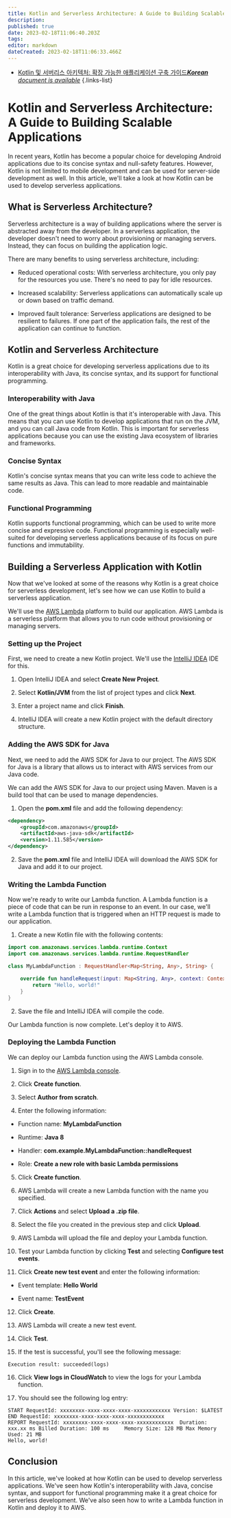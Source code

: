 ```yaml
---
title: Kotlin and Serverless Architecture: A Guide to Building Scalable Applications
description: 
published: true
date: 2023-02-18T11:06:40.203Z
tags: 
editor: markdown
dateCreated: 2023-02-18T11:06:33.466Z
---
```


- [Kotlin 및 서버리스 아키텍처: 확장 가능한 애플리케이션 구축 가이드***Korean** document is available*](/ko/Knowledge-base/Kotlin/kotlin-and-serverless-architecture-a-guide-to-building-scalable-applications)
{.links-list}


# Kotlin and Serverless Architecture: A Guide to Building Scalable Applications

In recent years, Kotlin has become a popular choice for developing Android applications due to its concise syntax and null-safety features. However, Kotlin is not limited to mobile development and can be used for server-side development as well. In this article, we'll take a look at how Kotlin can be used to develop serverless applications.

## What is Serverless Architecture?

Serverless architecture is a way of building applications where the server is abstracted away from the developer. In a serverless application, the developer doesn't need to worry about provisioning or managing servers. Instead, they can focus on building the application logic.

There are many benefits to using serverless architecture, including:

- Reduced operational costs: With serverless architecture, you only pay for the resources you use. There's no need to pay for idle resources.

- Increased scalability: Serverless applications can automatically scale up or down based on traffic demand.

- Improved fault tolerance: Serverless applications are designed to be resilient to failures. If one part of the application fails, the rest of the application can continue to function.

## Kotlin and Serverless Architecture

Kotlin is a great choice for developing serverless applications due to its interoperability with Java, its concise syntax, and its support for functional programming.

### Interoperability with Java

One of the great things about Kotlin is that it's interoperable with Java. This means that you can use Kotlin to develop applications that run on the JVM, and you can call Java code from Kotlin. This is important for serverless applications because you can use the existing Java ecosystem of libraries and frameworks.

### Concise Syntax

Kotlin's concise syntax means that you can write less code to achieve the same results as Java. This can lead to more readable and maintainable code.

### Functional Programming

Kotlin supports functional programming, which can be used to write more concise and expressive code. Functional programming is especially well-suited for developing serverless applications because of its focus on pure functions and immutability.

## Building a Serverless Application with Kotlin

Now that we've looked at some of the reasons why Kotlin is a great choice for serverless development, let's see how we can use Kotlin to build a serverless application.

We'll use the [AWS Lambda](https://aws.amazon.com/lambda/) platform to build our application. AWS Lambda is a serverless platform that allows you to run code without provisioning or managing servers.

### Setting up the Project

First, we need to create a new Kotlin project. We'll use the [IntelliJ IDEA](https://www.jetbrains.com/idea/) IDE for this.

1. Open IntelliJ IDEA and select **Create New Project**.

2. Select **Kotlin/JVM** from the list of project types and click **Next**.

3. Enter a project name and click **Finish**.

4. IntelliJ IDEA will create a new Kotlin project with the default directory structure.

### Adding the AWS SDK for Java

Next, we need to add the AWS SDK for Java to our project. The AWS SDK for Java is a library that allows us to interact with AWS services from our Java code.

We can add the AWS SDK for Java to our project using Maven. Maven is a build tool that can be used to manage dependencies.

1. Open the **pom.xml** file and add the following dependency:

```xml
<dependency>
    <groupId>com.amazonaws</groupId>
    <artifactId>aws-java-sdk</artifactId>
    <version>1.11.585</version>
</dependency>
```

2. Save the **pom.xml** file and IntelliJ IDEA will download the AWS SDK for Java and add it to our project.

### Writing the Lambda Function

Now we're ready to write our Lambda function. A Lambda function is a piece of code that can be run in response to an event. In our case, we'll write a Lambda function that is triggered when an HTTP request is made to our application.

1. Create a new Kotlin file with the following contents:

```kotlin
import com.amazonaws.services.lambda.runtime.Context
import com.amazonaws.services.lambda.runtime.RequestHandler

class MyLambdaFunction : RequestHandler<Map<String, Any>, String> {

    override fun handleRequest(input: Map<String, Any>, context: Context): String {
        return "Hello, world!"
    }
}
```

2. Save the file and IntelliJ IDEA will compile the code.

Our Lambda function is now complete. Let's deploy it to AWS.

### Deploying the Lambda Function

We can deploy our Lambda function using the AWS Lambda console.

1. Sign in to the [AWS Lambda console](https://console.aws.amazon.com/lambda/).

2. Click **Create function**.

3. Select **Author from scratch**.

4. Enter the following information:

- Function name: **MyLambdaFunction**

- Runtime: **Java 8**

- Handler: **com.example.MyLambdaFunction::handleRequest**

- Role: **Create a new role with basic Lambda permissions**

5. Click **Create function**.

6. AWS Lambda will create a new Lambda function with the name you specified.

7. Click **Actions** and select **Upload a .zip file**.

8. Select the file you created in the previous step and click **Upload**.

9. AWS Lambda will upload the file and deploy your Lambda function.

10. Test your Lambda function by clicking **Test** and selecting **Configure test events**.

11. Click **Create new test event** and enter the following information:

- Event template: **Hello World**

- Event name: **TestEvent**

12. Click **Create**.

13. AWS Lambda will create a new test event.

14. Click **Test**.

15. If the test is successful, you'll see the following message:

```
Execution result: succeeded(logs)
```

16. Click **View logs in CloudWatch** to view the logs for your Lambda function.

17. You should see the following log entry:

```
START RequestId: xxxxxxxx-xxxx-xxxx-xxxx-xxxxxxxxxxxx Version: $LATEST
END RequestId: xxxxxxxx-xxxx-xxxx-xxxx-xxxxxxxxxxxx
REPORT RequestId: xxxxxxxx-xxxx-xxxx-xxxx-xxxxxxxxxxxx  Duration: xxx.xx ms Billed Duration: 100 ms     Memory Size: 128 MB Max Memory Used: 21 MB  
Hello, world!
```

## Conclusion

In this article, we've looked at how Kotlin can be used to develop serverless applications. We've seen how Kotlin's interoperability with Java, concise syntax, and support for functional programming make it a great choice for serverless development. We've also seen how to write a Lambda function in Kotlin and deploy it to AWS.